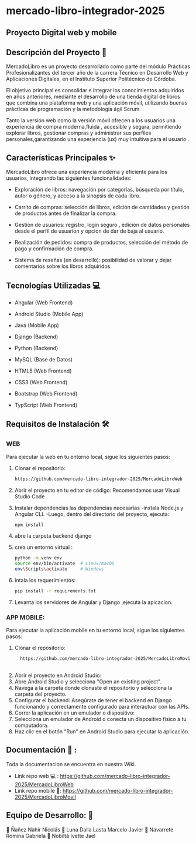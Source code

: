 # mercado-libro-integrador-2025
## Proyecto Digital web y mobile
## Descripción del Proyecto 📝
MercadoLibro es un proyecto desarrollado como parte del módulo Prácticas Profesionalizantes del tercer año de la carrera Técnico en Desarrollo Web y Aplicaciones Digitales, en el Instituto Superior Politécnico de Córdoba.

El objetivo principal es consolidar e integrar los conocimientos adquiridos en años anteriores, mediante el desarrollo de una tienda digital de libros que combina una plataforma web y una aplicación móvil, utilizando buenas prácticas de programación y la metodología ágil Scrum.

Tanto la versión web como la versión móvil ofrecen a los usuarios una experiencia de compra moderna,fluida , accesible y segura, permitiendo explorar libros, gestionar compras y administrar sus perfiles personales,garantizando una experiencia (ux)  muy intuitiva para el usuario .
## Características Principales ✨
MercadoLibro ofrece una experiencia moderna y eficiente para los usuarios, integrando las siguientes funcionalidades:

- Exploración de libros: navegación por categorías, búsqueda por título, autor o género, y acceso a la sinopsis de cada libro.

- Carrito de compras: selección de libros, edición de cantidades y gestión de productos antes de finalizar la compra.

- Gestión de usuarios: registro, login seguro , edición de datos personales desde el perfil de usuarion y opcion de dar de baja al usuario.

- Realización de pedidos: compra de productos, selección del método de pago y confirmación de compra.

- Sistema de reseñas (en desarrollo): posibilidad de valorar y dejar comentarios sobre los libros adquiridos.

 ## Tecnologías Utilizadas 💻
- Angular (Web Frontend)

- Android Studio (Mobile App)

- Java (Mobile App)

- Django  (Backend) 

- Python (Backend)

- MySQL (Base de Datos)

- HTML5 (Web Frontend)
  
- CSS3 (Web Frontend)
  
- Bootstrap (Web Frontend)

- TypScript (Web Frontend)

## Requisitos de Instalación 🛠️
### WEB
Para ejecutar la web en tu entorno local, sigue los siguientes pasos:
 1. Clonar el repositorio:
    ```bash
    https://github.com/mercado-libro-integrador-2025/MercadoLibroWeb
    ```
 2. Abrir el proyecto en tu editor de código:
  Recomendamos usar Visual Studio Code

 3. Instalar dependencias las dependencias necesarias 
 -instala Node.js y Angular CLI.
 -Luego, dentro del directorio del proyecto, ejecuta:
     ```bash
    npm install
    ```
 4. abre la carpeta backend django
 5. crea un entorno virtual :
     ```bash
     python -m venv env
    source env/bin/activate  # Linux/macOS
    env\Scripts\activate     # Windows
    ```
6. intala los requerimientos:
    ```bash
    pip install -r requirements.txt
      ```
7. Levanta los servidores de Angular y Django ,ejecuta la apicacion.

### APP MOBILE:
Para ejecutar la aplicación mobile en tu entorno local, sigue los siguientes pasos:
  1. Clonar el repositorio:
     ```bash
       https://github.com/mercado-libro-integrador-2025/MercadoLibroMovil
   
  2. Abrir el proyecto en Android Studio:
  3. Abre Android Studio y selecciona "Open an existing project".
  4. Navega a la carpeta donde clonaste el repositorio y selecciona la carpeta del proyecto.
  5. Configurar el backend: Asegúrate de tener el backend en Django funcionando y correctamente configurado para interactuar con las APIs.
  6. Correr la aplicación en un emulador o dispositivo:
  7. Selecciona un emulador de Android o conecta un dispositivo físico a tu computadora.
  8. Haz clic en el botón "Run" en Android Studio para ejecutar la aplicación.

## Documentación 📄 :
Toda la documentacion se encuentra en nuestra Wiki.
- Link repo web 💻 : https://github.com/mercado-libro-integrador-2025/MercadoLibroWeb
- Link repo mobile 📱: https://github.com/mercado-libro-integrador-2025/MercadoLibroMovil

## Equipo de Desarrollo: 👥
🧑 Ñañez Nahir Nicolás
🧑 Luna Dalla Lasta Marcelo Javier
👩 Navarrete Romina Gabriela
👩 Nobiltá Ivette Jael

   
    
   


 



